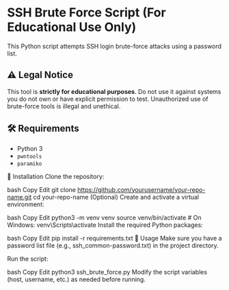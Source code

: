 # SSH Brute Force Script (For Educational Use Only)

This Python script attempts SSH login brute-force attacks using a password list.

## ⚠️ Legal Notice

This tool is **strictly for educational purposes**. Do not use it against systems you do not own or have explicit permission to test. Unauthorized use of brute-force tools is illegal and unethical.

## 🛠 Requirements

- Python 3
- `pwntools`
- `paramiko`

🚀 Installation
Clone the repository:

bash
Copy
Edit
git clone https://github.com/yourusername/your-repo-name.git
cd your-repo-name
(Optional) Create and activate a virtual environment:

bash
Copy
Edit
python3 -m venv venv
source venv/bin/activate      # On Windows: venv\Scripts\activate
Install the required Python packages:

bash
Copy
Edit
pip install -r requirements.txt
📖 Usage
Make sure you have a password list file (e.g., ssh_common-password.txt) in the project directory.

Run the script:

bash
Copy
Edit
python3 ssh_brute_force.py
Modify the script variables (host, username, etc.) as needed before running.
